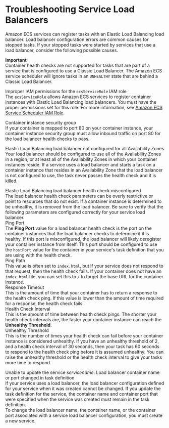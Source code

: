 # Troubleshooting Service Load Balancers<a name="troubleshoot-service-load-balancers"></a>

Amazon ECS services can register tasks with an Elastic Load Balancing load balancer\. Load balancer configuration errors are common causes for stopped tasks\. If your stopped tasks were started by services that use a load balancer, consider the following possible causes\.

**Important**  
Container health checks are not supported for tasks that are part of a service that is configured to use a Classic Load Balancer\. The Amazon ECS service scheduler will ignore tasks in an `UNHEALTHY` state that are behind a Classic Load Balancer\.

Improper IAM permissions for the `ecsServiceRole` IAM role  
The `ecsServiceRole` allows Amazon ECS services to register container instances with Elastic Load Balancing load balancers\. You must have the proper permissions set for this role\. For more information, see [Amazon ECS Service Scheduler IAM Role](service_IAM_role.md)\.

Container instance security group  
If your container is mapped to port 80 on your container instance, your container instance security group must allow inbound traffic on port 80 for the load balancer health checks to pass\. 

Elastic Load Balancing load balancer not configured for all Availability Zones  
Your load balancer should be configured to use all of the Availability Zones in a region, or at least all of the Availability Zones in which your container instances reside\. If a service uses a load balancer and starts a task on a container instance that resides in an Availability Zone that the load balancer is not configured to use, the task never passes the health check and it is killed\.

Elastic Load Balancing load balancer health check misconfigured  
The load balancer health check parameters can be overly restrictive or point to resources that do not exist\. If a container instance is determined to be unhealthy, it is removed from the load balancer\. Be sure to verify that the following parameters are configured correctly for your service load balancer\.    
Ping Port  
The **Ping Port** value for a load balancer health check is the port on the container instances that the load balancer checks to determine if it is healthy\. If this port is misconfigured, the load balancer will likely deregister your container instance from itself\. This port should be configured to use the `hostPort` value for the container in your service's task definition that you are using with the health check\.  
Ping Path  
This value is often set to `index.html`, but if your service does not respond to that request, then the health check fails\. If your container does not have an `index.html` file, you can set this to `/` to target the base URL for the container instance\.  
Response Timeout  
This is the amount of time that your container has to return a response to the health check ping\. If this value is lower than the amount of time required for a response, the health check fails\.  
Health Check Interval  
This is the amount of time between health check pings\. The shorter your health check intervals are, the faster your container instance can reach the **Unhealthy Threshold**\.  
Unhealthy Threshold  
This is the number of times your health check can fail before your container instance is considered unhealthy\. If you have an unhealthy threshold of 2, and a health check interval of 30 seconds, then your task has 60 seconds to respond to the health check ping before it is assumed unhealthy\. You can raise the unhealthy threshold or the health check interval to give your tasks more time to respond\.

Unable to update the service *servicename*: Load balancer container name or port changed in task definition  
If your service uses a load balancer, the load balancer configuration defined for your service when it was created cannot be changed\. If you update the task definition for the service, the container name and container port that were specified when the service was created must remain in the task definition\.  
To change the load balancer name, the container name, or the container port associated with a service load balancer configuration, you must create a new service\.